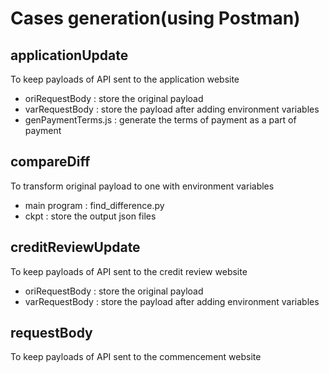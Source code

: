 # Cases generation(using Postman)
## applicationUpdate
To keep payloads of API sent to the application website
* oriRequestBody : store the original payload
* varRequestBody : store the payload after adding environment variables
* genPaymentTerms.js : generate the terms of payment as a part of payment 

## compareDiff 
To transform original payload to one with environment variables
* main program : find_difference.py
* ckpt : store the output json files

## creditReviewUpdate
To keep payloads of API sent to the credit review website
* oriRequestBody : store the original payload
* varRequestBody : store the payload after adding environment variables

## requestBody
To keep payloads of API sent to the commencement website
